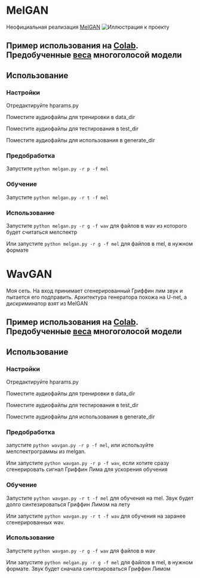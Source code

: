 # MelGAN
Неофициальная реализация [MelGAN](https://arxiv.org/abs/1910.06711)
![Иллюстрация к проекту](https://github.com/vlomme/MelGan-WavGan/blob/master/scheme.png)

## Пример использования на [Сolab](https://colab.research.google.com/github/vlomme/MelGan-WavGan/blob/master/MELGAN.ipynb). Предобученные [веса](https://drive.google.com/uc?id=10tLduS5fGNWby7IKvfltuIfUWUeAp9SM) многоголосой модели 
## Использование
### Настройки
Отредактируйте hparams.py

Поместите аудиофайлы для тренировки в data_dir

Поместите аудиофайлы для тестирования в test_dir

Поместите аудиофайлы для использования в generate_dir

### Предобработка
Запустите `python melgan.py -r p -f mel`

### Обучение
Запустите `python melgan.py -r t -f mel`

### Использование
Запустите `python melgan.py -r g -f wav` для файлов в wav из которого будет считаться мелспектр

Или запустите `python melgan.py -r g -f mel` для файлов в mel, в нужном формате

# WavGAN
Моя сеть. На вход принимает сгенерированный Гриффин лим звук и пытается его подправить. Архитектура генератора похожа на U-net, а дискриминатор взят из MelGAN

## Пример использования на [Сolab](https://colab.research.google.com/github/vlomme/MelGan-WavGan/blob/master/MELGAN.ipynb). Предобученные [веса](https://drive.google.com/uc?id=10tLduS5fGNWby7IKvfltuIfUWUeAp9SM) многоголосой модели 

## Использование
### Настройки
Отредактируйте hparams.py

Поместите аудиофайлы для тренировки в data_dir

Поместите аудиофайлы для тестирования в test_dir

Поместите аудиофайлы для использования в generate_dir

### Предобработка
запустите `python wavgan.py -r p -f mel`, или используйте мелспектрограммы из melgan.

Или запустите `python wavgan.py -r p -f wav`, если хотите сразу сгенерировать сигнал Гриффин Лима для ускорения обучения

### Обучение
Запустите `python wavgan.py -r t -f mel` для обучения на mel. Звук будет долго синтезироваться Гриффин Лимом на лету

Или запустите `python wavgan.py -r t -f wav` для обучения на заранее сгенерированных wav.

### Использование
Запустите `python wavgan.py -r g -f wav` для файлов в wav

Или запустите `python melgan.py -r g -f mel` для файлов в mel, в нужном формате. Звук будет сначала синтезироваться Гриффин Лимом

